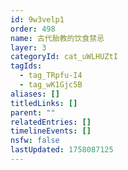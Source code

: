 ```yaml
---
id: 9w3velp1
order: 498
name: 古代胎教的饮食禁忌
layer: 3
categoryId: cat_uWLHUZtI
tagIds:
  - tag_TRpfu-I4
  - tag_wK1Gjc5B
aliases: []
titledLinks: []
parent: ""
relatedEntries: []
timelineEvents: []
nsfw: false
lastUpdated: 1758087125
---
```


